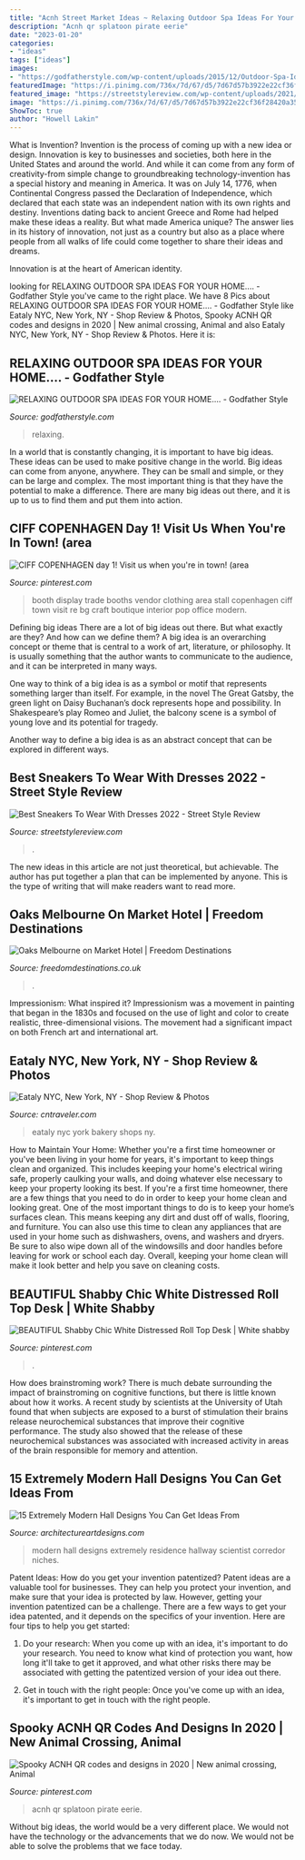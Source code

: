 ```yaml
---
title: "Acnh Street Market Ideas ~ Relaxing Outdoor Spa Ideas For Your Home...."
description: "Acnh qr splatoon pirate eerie"
date: "2023-01-20"
categories:
- "ideas"
tags: ["ideas"]
images:
- "https://godfatherstyle.com/wp-content/uploads/2015/12/Outdoor-Spa-Ideas-For-Your-Home-20.jpg"
featuredImage: "https://i.pinimg.com/736x/7d/67/d5/7d67d57b3922e22cf36f28420a353d11--shabby-chic-white-roll-top.jpg"
featured_image: "https://streetstylereview.com/wp-content/uploads/2021/08/what-sneakers-look-great-with-dresses-15-768x1171.jpg"
image: "https://i.pinimg.com/736x/7d/67/d5/7d67d57b3922e22cf36f28420a353d11--shabby-chic-white-roll-top.jpg"
ShowToc: true
author: "Howell Lakin"
---
```



What is Invention?
Invention is the process of coming up with a new idea or design. Innovation is key to businesses and societies, both here in the United States and around the world. And while it can come from any form of creativity-from simple change to groundbreaking technology-invention has a special history and meaning in America.
It was on July 14, 1776, when Continental Congress passed the Declaration of Independence, which declared that each state was an independent nation with its own rights and destiny. Inventions dating back to ancient Greece and Rome had helped make these ideas a reality. But what made America unique? The answer lies in its history of innovation, not just as a country but also as a place where people from all walks of life could come together to share their ideas and dreams.

Innovation is at the heart of American identity.

	

		
looking for RELAXING OUTDOOR SPA IDEAS FOR YOUR HOME.... - Godfather Style you've came to the right place. We have 8 Pics about RELAXING OUTDOOR SPA IDEAS FOR YOUR HOME.... - Godfather Style like Eataly NYC, New York, NY - Shop Review &amp; Photos, Spooky ACNH QR codes and designs in 2020 | New animal crossing, Animal and also Eataly NYC, New York, NY - Shop Review &amp; Photos. Here it is:
		
    
## RELAXING OUTDOOR SPA IDEAS FOR YOUR HOME.... - Godfather Style

<img loading=lazy src="https://godfatherstyle.com/wp-content/uploads/2015/12/Outdoor-Spa-Ideas-For-Your-Home-20.jpg" onerror="this.onerror=null;this.src='https://tse4.mm.bing.net/th?id=OIP.aFEWYnngRUcOu5wQ6bbyFQHaJ4&amp;pid=15.1';" alt="RELAXING OUTDOOR SPA IDEAS FOR YOUR HOME.... - Godfather Style">

_Source: godfatherstyle.com_

>relaxing. 

	

In a world that is constantly changing, it is important to have big ideas. These ideas can be used to make positive change in the world. Big ideas can come from anyone, anywhere. They can be small and simple, or they can be large and complex. The most important thing is that they have the potential to make a difference. There are many big ideas out there, and it is up to us to find them and put them into action.

    
## CIFF COPENHAGEN Day 1! Visit Us When You&#039;re In Town! (area

<img loading=lazy src="https://i.pinimg.com/736x/2a/1b/d6/2a1bd691fec3d716a1b432f254995158--fashion-trade-show-booth-trade-fair.jpg" onerror="this.onerror=null;this.src='https://tse1.mm.bing.net/th?id=OIP.GWUCzD8yXMXxOAXcjjTPjwHaHe&amp;pid=15.1';" alt="CIFF COPENHAGEN day 1! Visit us when you&#039;re in town! (area">

_Source: pinterest.com_

>booth display trade booths vendor clothing area stall copenhagen ciff town visit re bg craft boutique interior pop office modern. 

	

Defining big ideas
There are a lot of big ideas out there. But what exactly are they? And how can we define them?
A big idea is an overarching concept or theme that is central to a work of art, literature, or philosophy. It is usually something that the author wants to communicate to the audience, and it can be interpreted in many ways.

One way to think of a big idea is as a symbol or motif that represents something larger than itself. For example, in the novel The Great Gatsby, the green light on Daisy Buchanan’s dock represents hope and possibility. In Shakespeare’s play Romeo and Juliet, the balcony scene is a symbol of young love and its potential for tragedy.

Another way to define a big idea is as an abstract concept that can be explored in different ways.

    
## Best Sneakers To Wear With Dresses 2022 - Street Style Review

<img loading=lazy src="https://streetstylereview.com/wp-content/uploads/2021/08/what-sneakers-look-great-with-dresses-15-768x1171.jpg" onerror="this.onerror=null;this.src='https://tse4.mm.bing.net/th?id=OIP.4cfLfkZdkTUz6FAmwG6J5gHaLS&amp;pid=15.1';" alt="Best Sneakers To Wear With Dresses 2022 - Street Style Review">

_Source: streetstylereview.com_

>. 

	

The new ideas in this article are not just theoretical, but achievable. The author has put together a plan that can be implemented by anyone. This is the type of writing that will make readers want to read more.

    
## Oaks Melbourne On Market Hotel | Freedom Destinations

<img loading=lazy src="https://freedomdestinations.co.uk/wp-content/uploads/OaksonMarketExterior-700x465.jpg" onerror="this.onerror=null;this.src='https://tse2.mm.bing.net/th?id=OIP.Z6HnxqCHGh316clGtZPmRQHaE6&amp;pid=15.1';" alt="Oaks Melbourne on Market Hotel | Freedom Destinations">

_Source: freedomdestinations.co.uk_

>. 

	

Impressionism: What inspired it?
Impressionism was a movement in painting that began in the 1830s and focused on the use of light and color to create realistic, three-dimensional visions. The movement had a significant impact on both French art and international art.

    
## Eataly NYC, New York, NY - Shop Review &amp; Photos

<img loading=lazy src="https://media.cntraveler.com/photos/5859f1d412de81c9681fb56c/master/pass/things-to-do-NYC-Eataly-bakery-2016.jpg" onerror="this.onerror=null;this.src='https://tse3.mm.bing.net/th?id=OIP.3dBZ7QVImlCDOWWMEK5otwHaFj&amp;pid=15.1';" alt="Eataly NYC, New York, NY - Shop Review &amp; Photos">

_Source: cntraveler.com_

>eataly nyc york bakery shops ny. 

	

How to Maintain Your Home: Whether you're a first time homeowner or you've been living in your home for years, it's important to keep things clean and organized. This includes keeping your home's electrical wiring safe, properly caulking your walls, and doing whatever else necessary to keep your property looking its best.
If you're a first time homeowner, there are a few things that you need to do in order to keep your home clean and looking great. One of the most important things to do is to keep your home’s surfaces clean. This means keeping any dirt and dust off of walls, flooring, and furniture. You can also use this time to clean any appliances that are used in your home such as dishwashers, ovens, and washers and dryers. Be sure to also wipe down all of the windowsills and door handles before leaving for work or school each day. Overall, keeping your home clean will make it look better and help you save on cleaning costs.

    
## BEAUTIFUL Shabby Chic White Distressed Roll Top Desk | White Shabby

<img loading=lazy src="https://i.pinimg.com/736x/7d/67/d5/7d67d57b3922e22cf36f28420a353d11--shabby-chic-white-roll-top.jpg" onerror="this.onerror=null;this.src='https://tse3.mm.bing.net/th?id=OIP.AWE1hTlLGaexnPUONQbc9wHaGX&amp;pid=15.1';" alt="BEAUTIFUL Shabby Chic White Distressed Roll Top Desk | White shabby">

_Source: pinterest.com_

>. 

	

How does brainstroming work?
There is much debate surrounding the impact of brainstroming on cognitive functions, but there is little known about how it works. A recent study by scientists at the University of Utah found that when subjects are exposed to a burst of stimulation their brains release neurochemical substances that improve their cognitive performance. The study also showed that the release of these neurochemical substances was associated with increased activity in areas of the brain responsible for memory and attention.

    
## 15 Extremely Modern Hall Designs You Can Get Ideas From

<img loading=lazy src="https://www.architectureartdesigns.com/wp-content/uploads/2014/12/15-Extremely-Modern-Hall-Designs-You-Can-Get-Ideas-From-6-630x945.jpg" onerror="this.onerror=null;this.src='https://tse4.mm.bing.net/th?id=OIP.1Ibi-nSBUMSkp8_jO2nkmAHaLH&amp;pid=15.1';" alt="15 Extremely Modern Hall Designs You Can Get Ideas From">

_Source: architectureartdesigns.com_

>modern hall designs extremely residence hallway scientist corredor niches. 

	

Patent Ideas: How do you get your invention patentized?
Patent ideas are a valuable tool for businesses. They can help you protect your invention, and make sure that your idea is protected by law. However, getting your invention patentized can be a challenge. There are a few ways to get your idea patented, and it depends on the specifics of your invention. Here are four tips to help you get started: 
1. Do your research: When you come up with an idea, it's important to do your research. You need to know what kind of protection you want, how long it'll take to get it approved, and what other risks there may be associated with getting the patentized version of your idea out there. 

2. Get in touch with the right people: Once you've come up with an idea, it's important to get in touch with the right people.

    
## Spooky ACNH QR Codes And Designs In 2020 | New Animal Crossing, Animal

<img loading=lazy src="https://i.pinimg.com/736x/24/70/dc/2470dc6ff04ea7fd0179d3896f0404c5.jpg" onerror="this.onerror=null;this.src='https://tse1.mm.bing.net/th?id=OIP.m905yPQjF1bnN_gsCvWuSAHaDy&amp;pid=15.1';" alt="Spooky ACNH QR codes and designs in 2020 | New animal crossing, Animal">

_Source: pinterest.com_

>acnh qr splatoon pirate eerie. 

	

Without big ideas, the world would be a very different place. We would not have the technology or the advancements that we do now. We would not be able to solve the problems that we face today.

